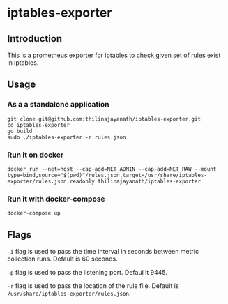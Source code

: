 
# iptables-exporter

## Introduction

This is a prometheus exporter for iptables to check given set of rules exist in iptables.

## Usage
### As a a standalone application
```
git clone git@github.com:thilinajayanath/iptables-exporter.git
cd iptables-exporter
go build
sudo ./iptables-exporter -r rules.json
```
### Run it on docker

```
docker run --net=host --cap-add=NET_ADMIN --cap-add=NET_RAW --mount type=bind,source="$(pwd)"/rules.json,target=/usr/share/iptables-exporter/rules.json,readonly thilinajayanath/iptables-exporter
```
### Run it with docker-compose
```
docker-compose up
```
## Flags
`-i` flag is used to pass the time interval in seconds between metric collection runs. Default is 60 seconds.

`-p` flag is used to pass the listening port. Defaul it 9445.

`-r` flag is used to pass the location of the rule file. Default is `/usr/share/iptables-exporter/rules.json`.
